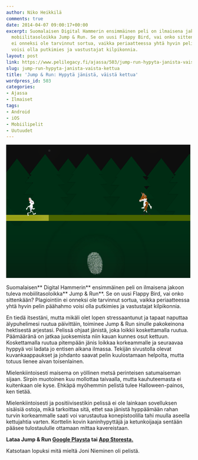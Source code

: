 ```yaml
---
author: Niko Heikkilä
comments: true
date: 2014-04-07 09:00:17+00:00
excerpt: Suomalaisen Digital Hammerin ensimmäinen peli on ilmaisena jakoon tuleva
  mobiilitasoloikka Jump & Run. Se on uusi Flappy Bird, vai onko sittenkään? Plagiointiin
  ei onneksi ole tarvinnut sortua, vaikka periaatteessa yhtä hyvin pelin päähahmo
  voisi olla putkimies ja vastustajat kilpikonnia.
layout: post
link: https://www.pelilegacy.fi/ajassa/503/jump-run-hypyta-janista-vaista-kettua
slug: jump-run-hypyta-janista-vaista-kettua
title: 'Jump & Run: Hypytä jänistä, väistä kettua'
wordpress_id: 503
categories:
- Ajassa
- Ilmaiset
tags:
- Android
- iOS
- Mobiilipelit
- Uutuudet
---
```


[![Jump & Run](/uploads/2014/04/jump_and_run.png)](/uploads/2014/04/jump_and_run.png)

Suomalaisen** Digital Hammerin** ensimmäinen peli on ilmaisena jakoon tuleva mobiilitasoloikka** Jump & Run**. Se on uusi Flappy Bird, vai onko sittenkään? Plagiointiin ei onneksi ole tarvinnut sortua, vaikka periaatteessa yhtä hyvin pelin päähahmo voisi olla putkimies ja vastustajat kilpikonnia.

En tiedä itsestäni, mutta mikäli olet lopen stressaantunut ja tapaat naputtaa älypuhelimesi ruutua päivittäin, toiminee Jump & Run sinulle pakokeinona hektisestä arjestasi. Pelissä ohjaat jänistä, joka loikkii koskettamalla ruutua. Päämääränä on jatkaa juoksemista niin kauan kunnes osut kettuun. Koskettamalla ruutua pitempään jänis loikkaa korkeammalle ja seuraavaa hyppyä voi ladata jo entisen aikana ilmassa. Tekijän sivustolla olevat kuvankaappaukset ja johdanto saavat pelin kuulostamaan helpolta, mutta totuus lienee aivan toisenlainen.

Mielenkiintoisesti maisema on yöllinen metsä perinteisen satumaiseman sijaan. Sirpin muotoinen kuu mollottaa taivaalla, mutta kauhuteemasta ei kuitenkaan ole kyse. Ehkäpä myöhemmin pelistä tulee Halloween-painos, ken tietää.

Mielenkiintoisesti ja positiivisestikin pelissä ei ole lainkaan sovelluksen sisäisiä ostoja, mikä tarkoittaa sitä, ettet saa jänistä hyppäämään rahan turvin korkeammalle saati voi varustautua konepistoolilla tahi muulla aseella kettujahtia varten. Korttelin kovin kaninhypyttäjä ja ketunkoijaaja sentään pääsee tulostaululle ottamaan mittaa kavereistaan.

**Lataa Jump & Run [Google Playsta](https://play.google.com/store/apps/details?id=com.digitalhammer.survivorjack) tai [App Storesta.](http://itunes.apple.com/app/id829626556)**

Katsotaan lopuksi mitä mieltä Joni Nieminen oli pelistä.


